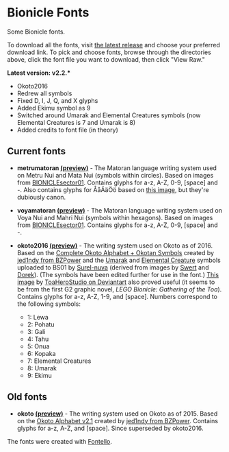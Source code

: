 Bionicle Fonts
=========

Some Bionicle fonts.

To download all the fonts, visit [the latest release](https://github.com/MtMNC/Bionicle-Fonts/releases/latest) and choose your preferred download link. To pick and choose fonts, browse through the directories above, click the font file you want to download, then click "View Raw."

__Latest version: v2.2.*__
 * Okoto2016
  * Redrew all symbols
  * Fixed D, I, J, Q, and X glyphs
  * Added Ekimu symbol as 9
  * Switched around Umarak and Elemental Creatures symbols (now Elemental Creatures is 7 and Umarak is 8)
  * Added credits to font file (in theory)

Current fonts
---------

* __metrumatoran [(preview)](metrumatoran/metrumatoranpreview.png)__ - The Matoran language writing system used on Metru Nui and Mata Nui (symbols within circles). Based on images from [BIONICLEsector01](http://biosector01.com/). Contains glyphs for a-z, A-Z, 0-9, [space] and -. Also contains glyphs for ÅåÄäÖö based on [this image](http://img3.wikia.nocookie.net/__cb20110206162731/bionicle/images/9/96/Scandinaviamato.jpg), but they're dubiously canon.

* __voyamatoran [(preview)](voyamatoran/voyamatoranpreview.png)__ - The Matoran language writing system used on Voya Nui and Mahri Nui (symbols within hexagons). Based on images from [BIONICLEsector01](http://biosector01.com/). Contains glyphs for a-z, A-Z, 0-9, [space] and -.

* __okoto2016 [(preview)](okoto2016/okoto2016preview.png)__ - The writing system used on Okoto as of 2016. Based on the [Complete Okoto Alphabet + Okotan Symbols](https://i.imgur.com/dEW4acD.png) created by [jed1ndy from BZPower](http://www.bzpower.com/board/user/112053-jed1ndy/) and the [Umarak](http://biosector01.com/wiki/images/4/43/Umarak_Symbol.PNG) and [Elemental Creature](http://biosector01.com/wiki/images/9/90/Creatures_Symbol.png) symbols uploaded to BS01 by [Surel-nuva](http://biosector01.com/wiki/index.php/User:Surel-nuva) (derived from images by [Swert](http://biosector01.com/wiki/index.php/User:Swert) and [Dorek](http://biosector01.com/wiki/index.php/User:Dorek)). (The symbols have been edited further for use in the font.) [This image](https://web.archive.org/web/20161231052905/http://orig12.deviantart.net/d686/f/2016/009/a/8/okoto_language_by_toaherostudio-d9nan32.jpg) by [ToaHeroStudio on Deviantart](http://toaherostudio.deviantart.com/) also proved useful (it seems to be from the first G2 graphic novel, _LEGO Bionicle: Gathering of the Toa_). Contains glyphs for a-z, A-Z, 1-9, and [space]. Numbers correspond to the following symbols:
  * 1: Lewa
  * 2: Pohatu
  * 3: Gali
  * 4: Tahu
  * 5: Onua
  * 6: Kopaka
  * 7: Elemental Creatures
  * 8: Umarak
  * 9: Ekimu

Old fonts
---------

* __okoto [(preview)](okoto/okotopreview.png)__ - The writing system used on Okoto as of 2015. Based on the [Okoto Alphabet v2.1](http://www.bzpower.com/board/topic/19354-okoto-alphabet-revealed/?p=968313) created by [jed1ndy from BZPower](http://www.bzpower.com/board/user/112053-jed1ndy/). Contains glyphs for a-z, A-Z, and [space]. Since superseded by okoto2016.

The fonts were created with [Fontello](http://fontello.com/).
